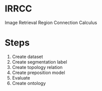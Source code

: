 # IRRCC
Image Retrieval Region Connection Calculus

# Steps
1. Create dataset
2. Create segmentation label
3. Create topology relation
4. Create preposition model
5. Evaluate
6. Create ontology
